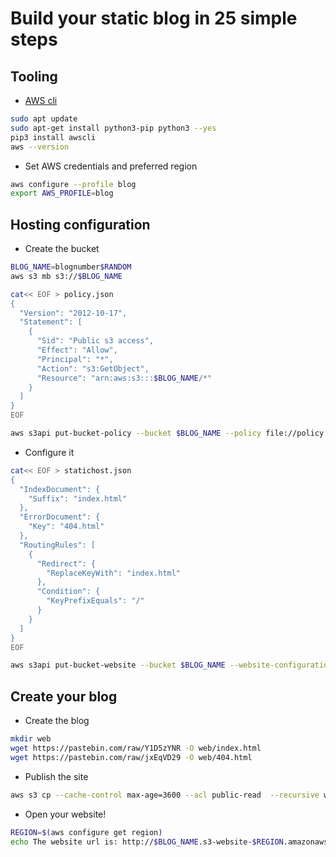 # Build your static blog in 25 simple steps

## Tooling

* [AWS cli](https://aws.amazon.com/es/cli/)

```bash
sudo apt update
sudo apt-get install python3-pip python3 --yes
pip3 install awscli
aws --version
```

* Set AWS credentials and preferred region

```bash
aws configure --profile blog
export AWS_PROFILE=blog
```

## Hosting configuration

* Create the bucket

```bash
BLOG_NAME=blognumber$RANDOM
aws s3 mb s3://$BLOG_NAME

cat<< EOF > policy.json 
{
  "Version": "2012-10-17",
  "Statement": [
    {
      "Sid": "Public s3 access",
      "Effect": "Allow",
      "Principal": "*",
      "Action": "s3:GetObject",
      "Resource": "arn:aws:s3:::$BLOG_NAME/*"
    }
  ]
}
EOF

aws s3api put-bucket-policy --bucket $BLOG_NAME --policy file://policy.json
```

* Configure it

```bash
cat<< EOF > statichost.json
{
  "IndexDocument": {
    "Suffix": "index.html"
  },
  "ErrorDocument": {
    "Key": "404.html"
  },
  "RoutingRules": [
    {
      "Redirect": {
        "ReplaceKeyWith": "index.html"
      },
      "Condition": {
        "KeyPrefixEquals": "/"
      }
    }
  ]
}
EOF

aws s3api put-bucket-website --bucket $BLOG_NAME --website-configuration file://statichost.json
```

## Create your blog

* Create the blog

```bash
mkdir web
wget https://pastebin.com/raw/Y1D5zYNR -O web/index.html
wget https://pastebin.com/raw/jxEqVD29 -O web/404.html
```

* Publish the site

```bash
aws s3 cp --cache-control max-age=3600 --acl public-read  --recursive web/ s3://$BLOG_NAME
```

* Open your website!

```bash
REGION=$(aws configure get region)
echo The website url is: http://$BLOG_NAME.s3-website-$REGION.amazonaws.com
```
